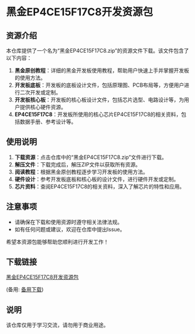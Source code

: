 # 黑金EP4CE15F17C8开发资源包

## 资源介绍

本仓库提供了一个名为“黑金EP4CE15F17C8.zip”的资源文件下载。该文件包含了以下内容：

1. **黑金原创教程**：详细的黑金开发板使用教程，帮助用户快速上手并掌握开发板的使用方法。
2. **开发板底板**：开发板的底板设计文件，包括原理图、PCB布局等，方便用户进行二次开发或定制。
3. **开发板核心板**：开发板的核心板设计文件，包括芯片选型、电路设计等，为用户提供核心硬件资源。
4. **EP4CE15F17C8**：开发板所使用的核心芯片EP4CE15F17C8的相关资料，包括数据手册、参考设计等。

## 使用说明

1. **下载资源**：点击仓库中的“黑金EP4CE15F17C8.zip”文件进行下载。
2. **解压文件**：下载完成后，解压ZIP文件以获取所有资源。
3. **阅读教程**：根据黑金原创教程逐步学习开发板的使用方法。
4. **硬件设计**：参考开发板底板和核心板的设计文件，进行硬件开发或定制。
5. **芯片资料**：查阅EP4CE15F17C8的相关资料，深入了解芯片的特性和应用。

## 注意事项

- 请确保在下载和使用资源时遵守相关法律法规。
- 如有任何问题或建议，欢迎在仓库中提出Issue。

希望本资源包能够帮助您顺利进行开发工作！

## 下载链接
[黑金EP4CE15F17C8开发资源包](https://pan.quark.cn/s/ec6cf3e41900) 

(备用: [备用下载](https://pan.baidu.com/s/11qrDdI9OK4t9ZaQLGgtECg?pwd=1234))

## 说明

该仓库仅用于学习交流，请勿用于商业用途。
